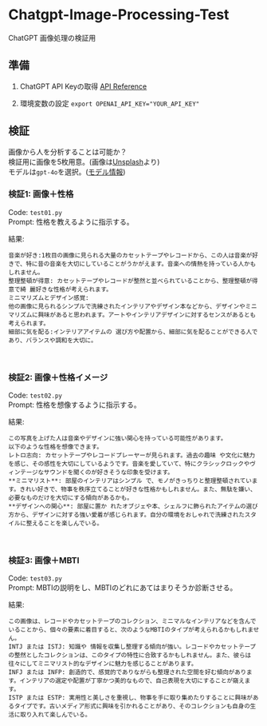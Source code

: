 # Chatgpt-Image-Processing-Test
ChatGPT 画像処理の検証用

## 準備
1. ChatGPT API Keyの取得
[API Reference](https://platform.openai.com/docs/api-reference/introduction)

2. 環境変数の設定
`export OPENAI_API_KEY="YOUR_API_KEY"`


## 検証
画像から人を分析することは可能か？<br>
検証用に画像を5枚用意。(画像は[Unsplash](https://unsplash.com/)より)<br>
モデルは`gpt-4o`を選択。([モデル情報](https://platform.openai.com/docs/models))<br>


### 検証1: 画像＋性格
Code: `test01.py`<br>
Prompt: 性格を教えるように指示する。<br>

結果:<br>
```
音楽が好き:1枚目の画像に見られる大量のカセットテープやレコードから、この人は音楽が好きで、特に昔の音楽を大切にしていることがうかがえます。音楽への情熱を持っている人かもしれません。
整理整頓が得意: カセットテープやレコードが整然と並べられていることから、整理整頓が得意で綺 麗好きな性格が考えられます。
ミニマリズムとデザイン感覚:
他の画像に見られるシンプルで洗練されたインテリアやデザイン本などから、デザインやミニマリズムに興味があると思われます。アートやインテリアデザインに対するセンスがあるとも考えられます。
細部に気を配る:インテリアアイテムの 選び方や配置から、細部に気を配ることができる人であり、バランスや調和を大切に。
```
<br>

### 検証2: 画像＋性格イメージ
Code: `test02.py`<br>
Prompt: 性格を想像するように指示する。<br>

結果:<br>
```
この写真を上げた人は音楽やデザインに強い関心を持っている可能性があります。
以下のような性格を想像できます。
レトロ志向: カセットテープやレコードプレーヤーが見られます。過去の趣味 や文化に魅力を感じ、その感性を大切にしているようです。音楽を愛していて、特にクラシックロックやヴィンテージなサウンドを聞くのが好きそうな印象を受けます。
**ミニマリスト**: 部屋のインテリアはシンプル で、モノがきっちりと整理整頓されています。きれい好きで、物事を秩序立てることが好きな性格かもしれません。また、無駄を嫌い、必要なものだけを大切にする傾向があるかも。
**デザインへの関心**: 部屋に置か れたオブジェや本、シェルフに飾られたアイテムの選び方から、デザインに対する強い愛着が感じられます。自分の環境をおしゃれで洗練されたスタイルに整えることを楽しんでいる。
```
<br>

### 検証3: 画像＋MBTI
Code: `test03.py`<br>
Prompt: MBTIの説明をし、MBTIのどれにあてはまりそうか診断させる。<br>

結果:<br>
```
この画像は、レコードやカセットテープのコレクション、ミニマルなインテリアなどを含んでいることから、個々の要素に着目すると、次のようなMBTIのタイプが考えられるかもしれません。
INTJ または ISTJ: 知識や 情報を収集し整理する傾向が強い。レコードやカセットテープの整然としたコレクションは、このタイプの特性に合致するかもしれません。また、彼らは往々にしてミニマリスト的なデザインに魅力を感じることがあります。
INFJ または INFP: 創造的で、感覚的でありながらも整理された空間を好む傾向があります。インテリアの選定や配置が丁寧かつ美的なもので、自己表現を大切にすることが窺えます。
ISTP または ESTP: 実用性と美しさを重視し、物事を手に取り集めたりすることに興味があるタイプです。古いメディア形式に興味を引かれることがあり、そのコレクションも自身の生活に取り入れて楽しんでいる。
```
<br>